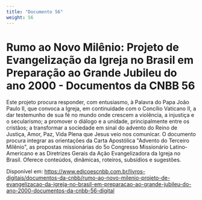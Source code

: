```yaml
---
title: "Documento 56"
weight: 56
---
```


# Rumo ao Novo Milênio: Projeto de Evangelização da Igreja no Brasil em Preparação ao Grande Jubileu do ano 2000 - Documentos da CNBB 56

Este projeto procura responder, com entusiasmo, à Palavra do Papa João Paulo II, que convoca a Igreja, em continuidade com o Concílio Vaticano II, a dar testemunho de sua fé no mundo onde crescem a violência, a injustiça e o secularismo; a promover o diálogo e a unidade, principalmente entre os cristãos; a transformar a sociedade em sinal do advento do Reino de Justiça, Amor, Paz, Vida Plena que Jesus veio nos comunicar. O documento procura integrar as orientações da Carta Apostólica "Advento do Terceiro Milênio", as propostas missionárias do 5o Congresso Missionário Latino-Americano e as Diretrizes Gerais da Ação Evangelizadora da Igreja no Brasil. Oferece conteúdos, dinâmicas, roteiros, subsídios e sugestões.

Disponível em: https://www.edicoescnbb.com.br/livros-digitais/documentos-da-cnbb/rumo-ao-novo-milenio-projeto-de-evangelizacao-da-igreja-no-brasil-em-preparacao-ao-grande-jubileu-do-ano-2000-documentos-da-cnbb-56-digital

